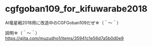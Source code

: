 # cgfgoban109_for_kifuwarabe2018
AI竜星戦2018用に改造中のCGFGoban109だぜ☆（＾～＾）

説明☆（＾～＾）
https://qiita.com/muzudho1/items/35941c1e56d7a5b0d0e9
